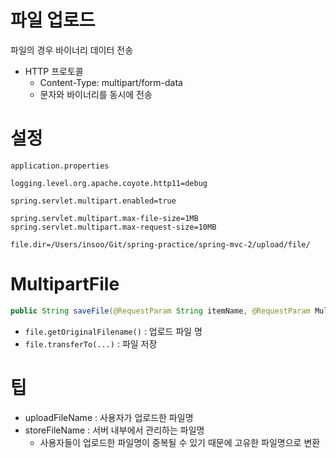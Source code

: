 # 파일 업로드
파일의 경우 바이너리 데이터 전송
- HTTP 프로토콜
    - Content-Type: multipart/form-data
    - 문자와 바이너리를 동시에 전송



# 설정
`application.properties`
```
logging.level.org.apache.coyote.http11=debug

spring.servlet.multipart.enabled=true

spring.servlet.multipart.max-file-size=1MB
spring.servlet.multipart.max-request-size=10MB

file.dir=/Users/insoo/Git/spring-practice/spring-mvc-2/upload/file/
```

# MultipartFile
```java
public String saveFile(@RequestParam String itemName, @RequestParam MultipartFile file)
```

- `file.getOriginalFilename()` : 업로드 파일 명 
- `file.transferTo(...)` : 파일 저장


# 팁
- uploadFileName : 사용자가 업로드한 파일명
- storeFileName : 서버 내부에서 관리하는 파일명
    - 사용자들이 업로드한 파일명이 중복될 수 있기 때문에 고유한 파일명으로 변환

